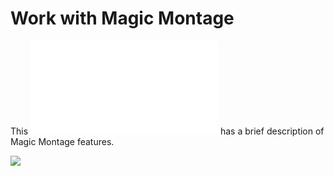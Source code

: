 # Work with Magic Montage

This ![PDF file](/howto/working/manual_16.pdf) has a brief description
of Magic Montage features.

[![](/howto/working/magicmonatgethumb.jpg)](/howto/working/work_with_magic_montage)
